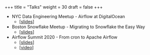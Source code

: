 +++
title = "Talks"
weight = 30
draft = false
+++

- NYC Data Engineering Meetup - Airflow at DigitalOcean
  - [[slides](https://github.com/ajbosco/talks/blob/master/nyc-data-eng-meetup/airflow-at-do.pdf)]
- Boston Snowflake Meetup - Migrating to Snowflake the Easy Way
  - [[slides](https://github.com/ajbosco/talks/blob/master/bos-snowflake-meetup/migrating-to-snowflake.pdf)]
- Airflow Summit 2020 - From cron to Apache Airflow
  - [[slides](https://github.com/ajbosco/talks/blob/master/airflow-summit-2020/from-cron-to-airflow.pdf)]
  - [[video](https://www.crowdcast.io/e/airflowsummit/23)]